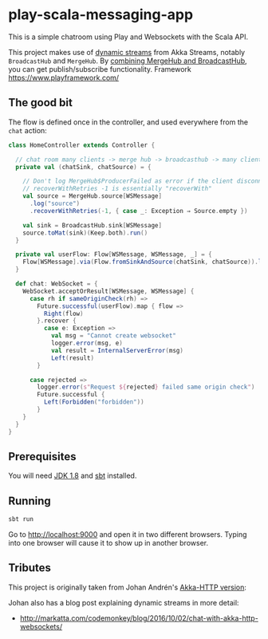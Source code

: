 # play-scala-messaging-app

This is a simple chatroom using Play and Websockets with the Scala API.

This project makes use of [dynamic streams](http://doc.akka.io/docs/akka/current/scala/stream/stream-dynamic.html) from Akka Streams, notably `BroadcastHub` and `MergeHub`.  By [combining MergeHub and BroadcastHub](http://doc.akka.io/docs/akka/current/scala/stream/stream-dynamic.html#Dynamic_fan-in_and_fan-out_with_MergeHub_and_BroadcastHub), you can get publish/subscribe functionality.
Framework https://www.playframework.com/

## The good bit

The flow is defined once in the controller, and used everywhere from the `chat` action:

```scala
class HomeController extends Controller {

  // chat room many clients -> merge hub -> broadcasthub -> many clients
  private val (chatSink, chatSource) = {

    // Don't log MergeHub$ProducerFailed as error if the client disconnects.
    // recoverWithRetries -1 is essentially "recoverWith"
    val source = MergeHub.source[WSMessage]
      .log("source")
      .recoverWithRetries(-1, { case _: Exception ⇒ Source.empty })

    val sink = BroadcastHub.sink[WSMessage]
    source.toMat(sink)(Keep.both).run()
  }

  private val userFlow: Flow[WSMessage, WSMessage, _] = {
    Flow[WSMessage].via(Flow.fromSinkAndSource(chatSink, chatSource)).log("userFlow")
  }

  def chat: WebSocket = {
    WebSocket.acceptOrResult[WSMessage, WSMessage] {
      case rh if sameOriginCheck(rh) =>
        Future.successful(userFlow).map { flow =>
          Right(flow)
        }.recover {
          case e: Exception =>
            val msg = "Cannot create websocket"
            logger.error(msg, e)
            val result = InternalServerError(msg)
            Left(result)
        }

      case rejected =>
        logger.error(s"Request ${rejected} failed same origin check")
        Future.successful {
          Left(Forbidden("forbidden"))
        }
    }
  }
}
```

## Prerequisites

You will need [JDK 1.8](http://www.oracle.com/technetwork/java/javase/downloads/jdk8-downloads-2133151.html) and [sbt](http://www.scala-sbt.org/) installed.

## Running

```bash
sbt run
```

Go to <http://localhost:9000> and open it in two different browsers.  Typing into one browser will cause it to show up in another browser.

## Tributes

This project is originally taken from Johan Andrén's [Akka-HTTP version](https://github.com/johanandren/chat-with-akka-http-websockets/tree/akka-2.4.10):

Johan also has a blog post explaining dynamic streams in more detail:

* <http://markatta.com/codemonkey/blog/2016/10/02/chat-with-akka-http-websockets/>
